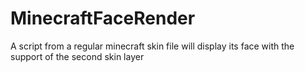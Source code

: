 # MinecraftFaceRender
A script from a regular minecraft skin file will display its face with the support of the second skin layer
